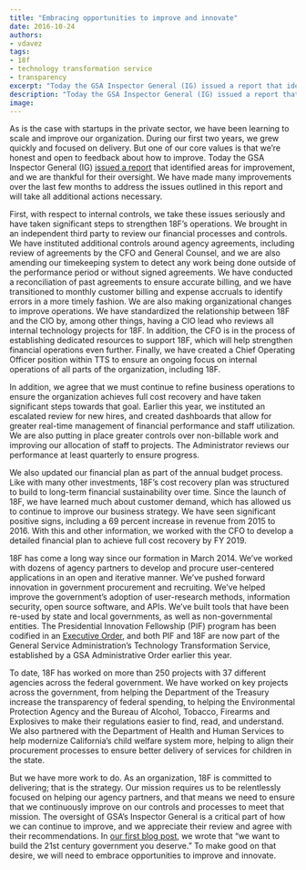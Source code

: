 ```yaml
---
title: "Embracing opportunities to improve and innovate"
date: 2016-10-24
authors:
- vdavez
tags:
- 18f
- technology transformation service
- transparency
excerpt: "Today the GSA Inspector General (IG) issued a report that identified areas for improvement, and we are thankful for their oversight. We have made many improvements over the last few months to address the issues outlined in this report and will take all additional actions necessary."
description: "Today the GSA Inspector General (IG) issued a report that identified areas for improvement, and we are thankful for their oversight. We have made many improvements over the last few months to address the issues outlined in this report and will take all additional actions necessary."
image:
---
```


As is the case with startups in the private sector, we have been
learning to scale and improve our organization. During our first two
years, we grew quickly and focused on delivery. But one of our core
values is that we’re honest and open to feedback about how to improve.
Today the GSA Inspector General (IG) [issued a
report](https://www.gsaig.gov/sites/default/files/ipa-reports/OIG%20EVALUATION%20REPORT_Evaluation%20of%2018F_%20JE17-001_October%2024%202016.pdf) that identified areas for
improvement, and we are thankful for their oversight. We have made many
improvements over the last few months to address the issues outlined in
this report and will take all additional actions necessary.

First, with respect to internal controls, we take these issues seriously
and have taken significant steps to strengthen 18F’s operations. We
brought in an independent third party to review our financial processes
and controls. We have instituted additional controls around agency
agreements, including review of agreements by the CFO and General
Counsel, and we are also amending our timekeeping system to detect any
work being done outside of the performance period or without signed
agreements. We have conducted a reconciliation of past agreements to
ensure accurate billing, and we have transitioned to monthly customer
billing and expense accruals to identify errors in a more timely
fashion. We are also making organizational changes to improve
operations. We have standardized the relationship between 18F and the
CIO by, among other things, having a CIO lead who reviews all internal
technology projects for 18F. In addition, the CFO is in the process of
establishing dedicated resources to support 18F, which will help
strengthen financial operations even further. Finally, we have created a
Chief Operating Officer position within TTS to ensure an ongoing focus
on internal operations of all parts of the organization, including 18F.

In addition, we agree that we must continue to refine business
operations to ensure the organization achieves full cost recovery and
have taken significant steps towards that goal. Earlier this year, we
instituted an escalated review for new hires, and created dashboards
that allow for greater real-time management of financial performance and
staff utilization. We are also putting in place greater controls over
non-billable work and improving our allocation of staff to projects. The
Administrator reviews our performance at least quarterly to ensure
progress.

We also updated our financial plan as part of the annual budget process.
Like with many other investments, 18F’s cost recovery plan was
structured to build to long-term financial sustainability over time.
Since the launch of 18F, we have learned much about customer demand,
which has allowed us to continue to improve our business strategy. We
have seen significant positive signs, including a 69 percent increase
in revenue from 2015 to 2016. With this and other information, we worked
with the CFO to develop a detailed financial plan to achieve full cost
recovery by FY 2019.

18F has come a long way since our formation in March 2014. We’ve worked
with dozens of agency partners to develop and procure user-centered
applications in an open and iterative manner. We’ve pushed forward
innovation in government procurement and recruiting. We’ve helped
improve the government’s adoption of user-research methods, information
security, open source software, and APIs. We’ve built tools that have
been re-used by state and local governments, as well as non-governmental
entities. The Presidential Innovation Fellowship (PIF) program has been
codified in an [Executive Order](https://www.whitehouse.gov/the-press-office/2015/08/17/executive-order-presidential-innovation-fellows-program), and
both PIF and 18F are now part of the General Service Administration’s
Technology Transformation Service, established by a GSA Administrative
Order earlier this year.

To date, 18F has worked on more than 250 projects with 37 different
agencies across the federal government. We have worked on key projects
across the government, from helping the Department of the Treasury
increase the transparency of federal spending, to helping the
Environmental Protection Agency and the Bureau of Alcohol, Tobacco,
Firearms and Explosives to make their regulations easier to find, read,
and understand. We also partnered with the Department of Health and
Human Services to help modernize California’s child welfare system more,
helping to align their procurement processes to ensure better delivery
of services for children in the state.

But we have more work to do. As an organization, 18F is committed to
delivering; that is the strategy. Our mission requires us to be
relentlessly focused on helping our agency partners, and that means we
need to ensure that we continuously improve on our controls and
processes to meet that mission. The oversight of GSA’s Inspector General
is a critical part of how we can continue to improve, and we appreciate
their review and agree with their recommendations. In [our first blog
post](https://18f.gsa.gov/2014/03/19/hello-world-we-are-18f/), we wrote that “we want to
build the 21st century government you deserve.” To make good on that
desire, we will need to embrace opportunities to improve and innovate.
